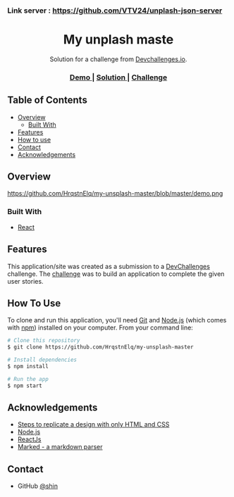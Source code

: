 ### Link server : https://github.com/VTV24/unplash-json-server

<h1 align="center">My unplash maste</h1>

<div align="center">
   Solution for a challenge from  <a href="http://devchallenges.io" target="_blank">Devchallenges.io</a>.
</div>
<div align="center">
  <h3>
    <a href="https://vtv24.github.io/my-unsplash-master/">
      Demo
    </a>
    <span> | </span>
    <a href="https://github.com/vtv24/my-unsplash-master">
      Solution
    </a>
    <span> | </span>
    <a href="https://devchallenges.io/challenges/rYyhwJAxMfES5jNQ9YsP">
      Challenge
    </a>
  </h3>
</div>

## Table of Contents

-   [Overview](#overview)
    -   [Built With](#built-with)
-   [Features](#features)
-   [How to use](#how-to-use)
-   [Contact](#contact)
-   [Acknowledgements](#acknowledgements)

<!-- OVERVIEW -->

## Overview

https://github.com/HrqstnElq/my-unsplash-master/blob/master/demo.png

### Built With

-   [React](https://reactjs.org/)

## Features

This application/site was created as a submission to a [DevChallenges](https://devchallenges.io/challenges) challenge. The [challenge](https://devchallenges.io/challenges/rYyhwJAxMfES5jNQ9YsP) was to build an application to complete the given user stories.

## How To Use

To clone and run this application, you'll need [Git](https://git-scm.com) and [Node.js](https://nodejs.org/en/download/) (which comes with [npm](http://npmjs.com)) installed on your computer. From your command line:

```bash
# Clone this repository
$ git clone https://github.com/HrqstnElq/my-unsplash-master

# Install dependencies
$ npm install

# Run the app
$ npm start
```

## Acknowledgements

-   [Steps to replicate a design with only HTML and CSS](https://devchallenges-blogs.web.app/how-to-replicate-design/)
-   [Node.js](https://nodejs.org/)
-   [ReactJs](https://reactjs.org/)
-   [Marked - a markdown parser](https://github.com/chjj/marked)

## Contact

-   GitHub [@shin](https://vtv24.github.io/my-unsplash-master/)
